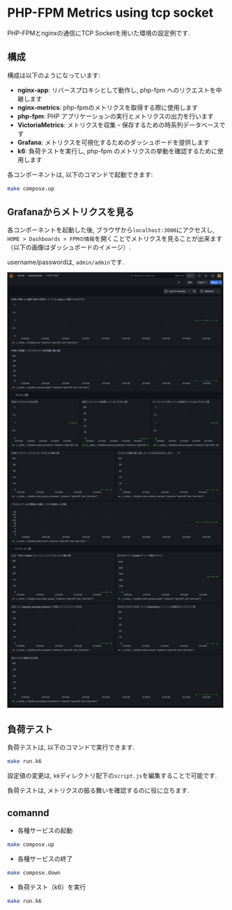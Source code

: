 # PHP-FPM Metrics using tcp socket

PHP-FPMとnginxの通信にTCP Socketを用いた環境の設定例です.  

## 構成

構成は以下のようになっています:

- **nginx-app**: リバースプロキシとして動作し, php-fpm へのリクエストを中継します
- **nginx-metrics**: php-fpmのメトリクスを取得する際に使用します
- **php-fpm**: PHP アプリケーションの実行とメトリクスの出力を行います
- **VictoriaMetrics**: メトリクスを収集・保存するための時系列データベースです
- **Grafana**: メトリクスを可視化するためのダッシュボードを提供します
- **k6**: 負荷テストを実行し, php-fpm のメトリクスの挙動を確認するために使用します

各コンポーネントは, 以下のコマンドで起動できます:

```bash
make compose.up
```

## Grafanaからメトリクスを見る
各コンポーネントを起動した後, ブラウザから`localhost:3000`にアクセスし, `HOME > Dashboards > FPMの情報`を開くことでメトリクスを見ることが出来ます（以下の画像はダッシュボードのイメージ）.

username/passwordは, `admin/admin`です.

<img src="./img/Dashboards.png" height="1000"/>

## 負荷テスト
負荷テストは, 以下のコマンドで実行できます.  
```sh
make run.k6
```
設定値の変更は, `k6`ディレクトリ配下の`script.js`を編集することで可能です.  

負荷テストは, メトリクスの振る舞いを確認するのに役に立ちます.  

## comannd

- 各種サービスの起動

```sh
make compose.up
```

- 各種サービスの終了

```sh
make compose.down
```

- 負荷テスト（k6）を実行

```sh
make run.k6
```
